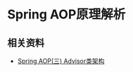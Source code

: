 # Spring AOP原理解析

## 相关资料
* [Spring AOP(三) Advisor类架构](https://segmentfault.com/a/1190000018281577)
